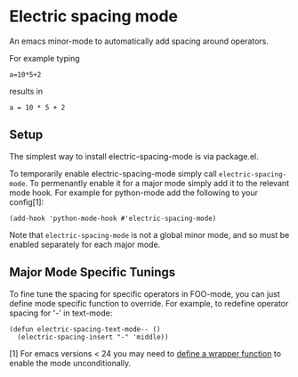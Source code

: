 Electric spacing mode
============

An emacs minor-mode to automatically add spacing around operators.

For example typing

    a=10*5+2

results in

    a = 10 * 5 + 2


Setup
------

The simplest way to install electric-spacing-mode is via package.el.

To temporarily enable electric-spacing-mode simply call
`electric-spacing-mode`. To permenantly enable it for a major mode simply
add it to the relevant mode hook. For example for python-mode add the
following to your config[1]:

    (add-hook 'python-mode-hook #'electric-spacing-mode)

Note that `electric-spacing-mode` is not a global minor mode, and so must
be enabled separately for each major mode.

Major Mode Specific Tunings
---------------------------

To fine tune the spacing for specific operators in FOO-mode, you can
just define mode specific function to override. For example, to
redefine operator spacing for '-' in text-mode:

    (defun electric-spacing-text-mode-- ()
      (electric-spacing-insert "-" 'middle))

[1] For emacs versions < 24 you may need to [define a wrapper function](http://emacs.stackexchange.com/questions/5358/proper-way-to-enable-minor-mode) to enable the mode unconditionally.
